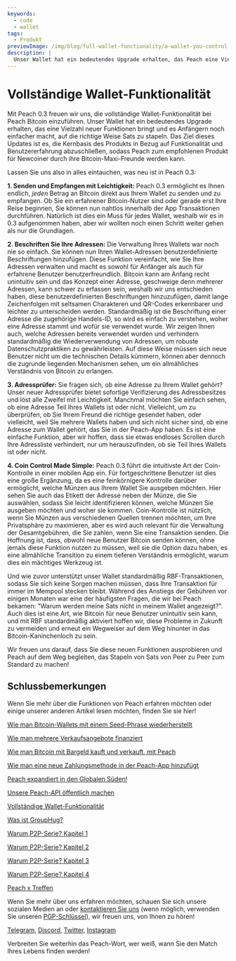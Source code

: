 ```yaml
---
keywords:
  - code
  - wallet
tags:
  - Produkt
previewImage: /img/blog/full-wallet-functionality/a-wallet-you-control.png
description: |
  Unser Wallet hat ein bedeutendes Upgrade erhalten, das Peach eine Vielzahl neuer Funktionen bringt und es Anfängern noch einfacher macht, auf die richtige Weise Sats zu stapeln.
---
```


# Vollständige Wallet-Funktionalität

Mit Peach 0.3 freuen wir uns, die vollständige Wallet-Funktionalität bei Peach Bitcoin einzuführen.
Unser Wallet hat ein bedeutendes Upgrade erhalten, das eine Vielzahl neuer Funktionen bringt und es Anfängern noch einfacher macht, auf die richtige Weise Sats zu stapeln.
Das Ziel dieses Updates ist es, die Kernbasis des Produkts in Bezug auf Funktionalität und Benutzererfahrung abzuschließen, sodass Peach zum empfohlenen Produkt für Newcoiner durch ihre Bitcoin-Maxi-Freunde werden kann.

Lassen Sie uns also in alles eintauchen, was neu ist in Peach 0.3:

**1. Senden und Empfangen mit Leichtigkeit:** Peach 0.3 ermöglicht es Ihnen endlich, _jeden_ Betrag an Bitcoin direkt aus Ihrem Wallet zu senden und zu empfangen. Ob Sie ein erfahrener Bitcoin-Nutzer sind oder gerade erst Ihre Reise beginnen, Sie können nun nahtlos innerhalb der App Transaktionen durchführen. Natürlich ist dies ein Muss für jedes Wallet, weshalb wir es in 0.3 aufgenommen haben, aber wir wollten noch einen Schritt weiter gehen als nur die Grundlagen.

**2. Beschriften Sie Ihre Adressen:** Die Verwaltung Ihres Wallets war noch nie so einfach. Sie können nun Ihren Wallet-Adressen benutzerdefinierte Beschriftungen hinzufügen. Diese Funktion vereinfacht, wie Sie Ihre Adressen verwalten und macht es sowohl für Anfänger als auch für erfahrene Benutzer benutzerfreundlich.
Bitcoin kann am Anfang recht unintuitiv sein und das Konzept einer Adresse, geschweige denn mehrerer Adressen, kann schwer zu erfassen sein, weshalb wir uns entschieden haben, diese benutzerdefinierten Beschriftungen hinzuzufügen, damit lange Zeichenfolgen mit seltsamen Charakteren und QR-Codes erkennbarer und leichter zu unterscheiden werden. Standardmäßig ist die Beschriftung einer Adresse die zugehörige Handels-ID, so wird es einfach zu verstehen, woher eine Adresse stammt und wofür sie verwendet wurde.
Wir zeigen Ihnen auch, welche Adressen bereits verwendet wurden und verhindern standardmäßig die Wiederverwendung von Adressen, um robuste Datenschutzpraktiken zu gewährleisten.
Auf diese Weise müssen sich neue Benutzer nicht um die technischen Details kümmern, können aber dennoch die zugrunde liegenden Mechanismen sehen, um ein allmähliches Verständnis von Bitcoin zu erlangen.

**3. Adressprüfer:** Sie fragen sich, ob eine Adresse zu Ihrem Wallet gehört? Unser neuer Adressprüfer bietet sofortige Verifizierung des Adressbesitzes und löst alle Zweifel mit Leichtigkeit.
Manchmal möchten Sie einfach sehen, ob eine Adresse Teil Ihres Wallets ist oder nicht. Vielleicht, um zu überprüfen, ob Sie Ihrem Freund die richtige gesendet haben, oder vielleicht, weil Sie mehrere Wallets haben und sich nicht sicher sind, ob eine Adresse zum Wallet gehört, das Sie in der Peach-App haben. Es ist eine einfache Funktion, aber wir hoffen, dass sie etwas endloses Scrollen durch Ihre Adressliste verhindert, nur um herauszufinden, ob sie Teil Ihres Wallets ist oder nicht.

**4. Coin Control Made Simple:** Peach 0.3 führt die intuitivste Art der Coin-Kontrolle in einer mobilen App ein. Für fortgeschrittene Benutzer ist dies eine große Ergänzung, da es eine feinkörnigere Kontrolle darüber ermöglicht, welche Münzen aus Ihrem Wallet Sie ausgeben möchten. Hier sehen Sie auch das Etikett der Adresse neben der Münze, die Sie auswählen, sodass Sie leicht identifizieren können, welche Münzen Sie ausgeben möchten und woher sie kommen.
Coin-Kontrolle ist nützlich, wenn Sie Münzen aus verschiedenen Quellen trennen möchten, um Ihre Privatsphäre zu maximieren, aber es wird auch relevant für die Verwaltung der Gesamtgebühren, die Sie zahlen, wenn Sie eine Transaktion senden. Die Hoffnung ist, dass, obwohl neue Benutzer Bitcoin senden können, ohne jemals diese Funktion nutzen zu müssen, weil sie die Option dazu haben, es eine allmähliche Transition zu einem tieferen Verständnis ermöglicht, warum dies ein mächtiges Werkzeug ist.

Und wie zuvor unterstützt unser Wallet standardmäßig RBF-Transaktionen, sodass Sie sich keine Sorgen machen müssen, dass Ihre Transaktion für immer im Mempool stecken bleibt. Während des Anstiegs der Gebühren vor einigen Monaten war eine der häufigsten Fragen, die wir bei Peach bekamen: "Warum werden meine Sats nicht in meinem Wallet angezeigt?". Auch dies ist eine Art, wie Bitcoin für neue Benutzer unintuitiv sein kann, und mit RBF standardmäßig aktiviert hoffen wir, diese Probleme in Zukunft zu vermeiden und erneut ein Wegweiser auf dem Weg hinunter in das Bitcoin-Kaninchenloch zu sein.

Wir freuen uns darauf, dass Sie diese neuen Funktionen ausprobieren und Peach auf dem Weg begleiten, das Stapeln von Sats von Peer zu Peer zum Standard zu machen!

## Schlussbemerkungen

Wenn Sie mehr über die Funktionen von Peach erfahren möchten oder einige unserer anderen Artikel lesen möchten, finden Sie sie hier!

[Wie man Bitcoin-Wallets mit einem Seed-Phrase wiederherstellt](https://peachbitcoin.com/de/blog/how-to-restore-peach-wallet/)

[Wie man mehrere Verkaufsangebote finanziert](https://peachbitcoin.com/de/blog/funding-multiple-sell-offers/)

[Wie man Bitcoin mit Bargeld kauft und verkauft, mit Peach](https://peachbitcoin.com/de/blog/how-to-buy-and-sell-bitcoin-with-cash-using-peach/)

[Wie man eine neue Zahlungsmethode in der Peach-App hinzufügt](https://peachbitcoin.com/de/blog/how-to-add-a-payment-method/)

[Peach expandiert in den Globalen Süden!](https://peachbitcoin.com/de/blog/peach-expands-to-the-global-south/)

[Unsere Peach-API öffentlich machen](https://peachbitcoin.com/de/blog/making-our-peach-api-public/)

[Vollständige Wallet-Funktionalität](https://peachbitcoin.com/de/blog/full-wallet-functionality/)

[Was ist GroupHug?](https://peachbitcoin.com/de/blog/group-hug/)

[Warum P2P-Serie? Kapitel 1](https://peachbitcoin.com/de/blog/why-p2p-chapter-1/)

[Warum P2P-Serie? Kapitel 2](https://peachbitcoin.com/de/blog/why-p2p-chapter-2/)

[Warum P2P-Serie? Kapitel 3](https://peachbitcoin.com/de/blog/why-p2p-chapter-3-circular-economies/)

[Warum P2P-Serie? Kapitel 4](https://peachbitcoin.com/de/blog/why-p2p-chapter-4-chains-of-trust/)

[Peach x Treffen](https://peachbitcoin.com/de/blog/peach-for-meetups/)

Wenn Sie mehr über uns erfahren möchten, schauen Sie sich unsere sozialen Medien an oder [kontaktieren Sie uns](mailto:hello@peachbitcoin.com) (wenn möglich, verwenden Sie unseren [PGP-Schlüssel](https://keys.openpgp.org/vks/v1/by-fingerprint/48339A19645E2E53488E0E5479E1B270FACD1BD2)), wir freuen uns, von Ihnen zu hören!

[Telegram](https://t.me/+GkOW1J-ixBBkZWRk), [Discord](https://discord.gg/ypeHz3SW54), [Twitter](https://twitter.com/peachbitcoin), [Instagram](https://instagram.com/peachbitcoin)

Verbreiten Sie weiterhin das Peach-Wort, wer weiß, wann Sie den Match Ihres Lebens finden werden!
